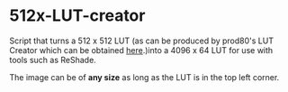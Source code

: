# 512x-LUT-creator
Script that turns a 512 x 512 LUT (as can be produced by prod80's LUT Creator which can be obtained [here](https://github.com/prod80/prod80-ReShade-Repository).)into a 4096 x 64 LUT for use with tools such as ReShade.

The image can be of **any size** as long as the LUT is in the top left corner. 
